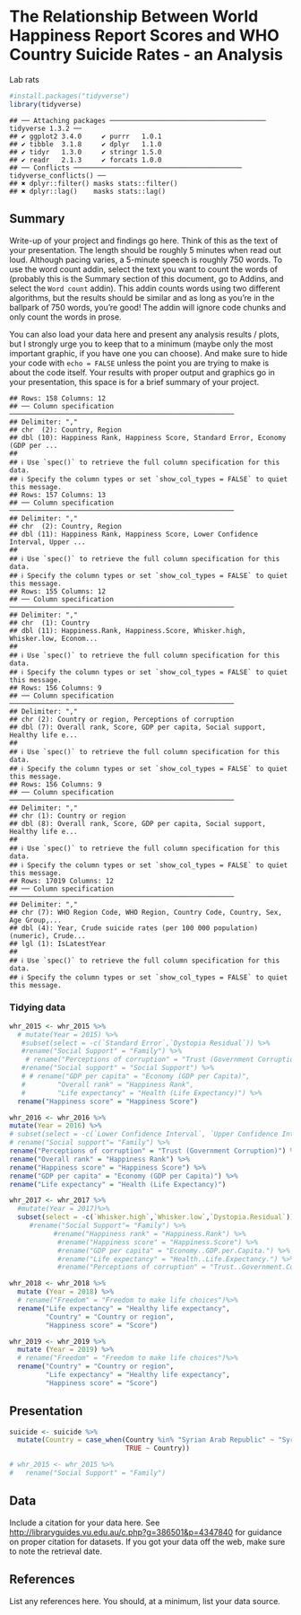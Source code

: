 The Relationship Between World Happiness Report Scores and WHO Country
Suicide Rates - an Analysis
================
Lab rats

``` r
#install.packages("tidyverse")
library(tidyverse)
```

    ## ── Attaching packages ─────────────────────────────────────── tidyverse 1.3.2 ──
    ## ✔ ggplot2 3.4.0     ✔ purrr   1.0.1
    ## ✔ tibble  3.1.8     ✔ dplyr   1.1.0
    ## ✔ tidyr   1.3.0     ✔ stringr 1.5.0
    ## ✔ readr   2.1.3     ✔ forcats 1.0.0
    ## ── Conflicts ────────────────────────────────────────── tidyverse_conflicts() ──
    ## ✖ dplyr::filter() masks stats::filter()
    ## ✖ dplyr::lag()    masks stats::lag()

## Summary

Write-up of your project and findings go here. Think of this as the text
of your presentation. The length should be roughly 5 minutes when read
out loud. Although pacing varies, a 5-minute speech is roughly 750
words. To use the word count addin, select the text you want to count
the words of (probably this is the Summary section of this document, go
to Addins, and select the `Word count` addin). This addin counts words
using two different algorithms, but the results should be similar and as
long as you’re in the ballpark of 750 words, you’re good! The addin will
ignore code chunks and only count the words in prose.

You can also load your data here and present any analysis results /
plots, but I strongly urge you to keep that to a minimum (maybe only the
most important graphic, if you have one you can choose). And make sure
to hide your code with `echo = FALSE` unless the point you are trying to
make is about the code itself. Your results with proper output and
graphics go in your presentation, this space is for a brief summary of
your project.

    ## Rows: 158 Columns: 12
    ## ── Column specification ────────────────────────────────────────────────────────
    ## Delimiter: ","
    ## chr  (2): Country, Region
    ## dbl (10): Happiness Rank, Happiness Score, Standard Error, Economy (GDP per ...
    ## 
    ## ℹ Use `spec()` to retrieve the full column specification for this data.
    ## ℹ Specify the column types or set `show_col_types = FALSE` to quiet this message.
    ## Rows: 157 Columns: 13
    ## ── Column specification ────────────────────────────────────────────────────────
    ## Delimiter: ","
    ## chr  (2): Country, Region
    ## dbl (11): Happiness Rank, Happiness Score, Lower Confidence Interval, Upper ...
    ## 
    ## ℹ Use `spec()` to retrieve the full column specification for this data.
    ## ℹ Specify the column types or set `show_col_types = FALSE` to quiet this message.
    ## Rows: 155 Columns: 12
    ## ── Column specification ────────────────────────────────────────────────────────
    ## Delimiter: ","
    ## chr  (1): Country
    ## dbl (11): Happiness.Rank, Happiness.Score, Whisker.high, Whisker.low, Econom...
    ## 
    ## ℹ Use `spec()` to retrieve the full column specification for this data.
    ## ℹ Specify the column types or set `show_col_types = FALSE` to quiet this message.
    ## Rows: 156 Columns: 9
    ## ── Column specification ────────────────────────────────────────────────────────
    ## Delimiter: ","
    ## chr (2): Country or region, Perceptions of corruption
    ## dbl (7): Overall rank, Score, GDP per capita, Social support, Healthy life e...
    ## 
    ## ℹ Use `spec()` to retrieve the full column specification for this data.
    ## ℹ Specify the column types or set `show_col_types = FALSE` to quiet this message.
    ## Rows: 156 Columns: 9
    ## ── Column specification ────────────────────────────────────────────────────────
    ## Delimiter: ","
    ## chr (1): Country or region
    ## dbl (8): Overall rank, Score, GDP per capita, Social support, Healthy life e...
    ## 
    ## ℹ Use `spec()` to retrieve the full column specification for this data.
    ## ℹ Specify the column types or set `show_col_types = FALSE` to quiet this message.
    ## Rows: 17019 Columns: 12
    ## ── Column specification ────────────────────────────────────────────────────────
    ## Delimiter: ","
    ## chr (7): WHO Region Code, WHO Region, Country Code, Country, Sex, Age Group,...
    ## dbl (4): Year, Crude suicide rates (per 100 000 population) (numeric), Crude...
    ## lgl (1): IsLatestYear
    ## 
    ## ℹ Use `spec()` to retrieve the full column specification for this data.
    ## ℹ Specify the column types or set `show_col_types = FALSE` to quiet this message.

### Tidying data

``` r
whr_2015 <- whr_2015 %>%
  # mutate(Year = 2015) %>% 
   #subset(select = -c(`Standard Error`,`Dystopia Residual`)) %>%
   #rename("Social Support" = "Family") %>%
    # rename("Perceptions of corruption" = "Trust (Government Corruption)") %>%
   #rename("Social support" = "Social Support") %>%
   # # rename("GDP per capita" = "Economy (GDP per Capita)",
   #        "Overall rank" = "Happiness Rank", 
   #        "Life expectancy" = "Health (Life Expectancy)") %>%
  rename("Happiness score" = "Happiness Score")
```

``` r
whr_2016 <- whr_2016 %>%
mutate(Year = 2016) %>%
# subset(select = -c(`Lower Confidence Interval`, `Upper Confidence Interval`, `Dystopia Residual`)) %>%
# rename("Social support"= "Family") %>%
rename("Perceptions of corruption" = "Trust (Government Corruption)") %>%
rename("Overall rank" = "Happiness Rank") %>%
rename("Happiness score" = "Happiness Score") %>%
rename("GDP per capita" = "Economy (GDP per Capita)") %>%
rename("Life expectancy" = "Health (Life Expectancy)")
```

``` r
whr_2017 <- whr_2017 %>%
  #mutate(Year = 2017)%>%
  subset(select = -c(`Whisker.high`,`Whisker.low`,`Dystopia.Residual`)) #%>%
     #rename("Social Support"= "Family") %>%
           #rename("Happiness rank" = "Happiness.Rank") %>%
            #rename("Happiness score" = "Happiness.Score") %>%
            #rename("GDP per capita" = "Economy..GDP.per.Capita.") %>%
            #rename("Life expectancy" = "Health..Life.Expectancy.") %>%
            #rename("Perceptions of corruption" = "Trust..Government.Corruption.")
```

``` r
whr_2018 <- whr_2018 %>% 
  mutate (Year = 2018) %>%
  # rename("Freedom" = "Freedom to make life choices")%>%
  rename("Life expectancy" = "Healthy life expectancy", 
         "Country" = "Country or region", 
         "Happiness score" = "Score")
```

``` r
whr_2019 <- whr_2019 %>% 
  mutate (Year = 2019) %>%
  # rename("Freedom" = "Freedom to make life choices")%>%
  rename("Country" = "Country or region", 
         "Life expectancy" = "Healthy life expectancy", 
         "Happiness score" = "Score") 
```

## Presentation

``` r
suicide <- suicide %>%
  mutate(Country = case_when(Country %in% "Syrian Arab Republic" ~ "Syria",
                             TRUE ~ Country))

# whr_2015 <- whr_2015 %>%
#   rename("Social Support" = "Family")
```

## Data

Include a citation for your data here. See
<http://libraryguides.vu.edu.au/c.php?g=386501&p=4347840> for guidance
on proper citation for datasets. If you got your data off the web, make
sure to note the retrieval date.

## References

List any references here. You should, at a minimum, list your data
source.
